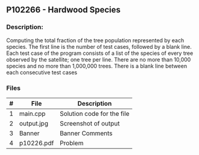 ## P102266 - Hardwood Species

### Description: 

Computing the total fraction of the tree population represented by each species. The first line is the number of test cases, followed by a blank line. Each test case of the program consists of a list of the species of every tree observed by the satellite; one tree per line. There are no more than 10,000 species and no more than 1,000,000 trees. There is a blank line between each consecutive test cases



### Files

|   #   | File            | Description                                        |
| :---: | --------------- | -------------------------------------------------- |
|   1   | main.cpp         |Solution code for the file     |
|   2   | output.jpg  |  Screenshot of output        |
|   3   |Banner  |Banner Comments |
|   4   |p10226.pdf |Problem |


